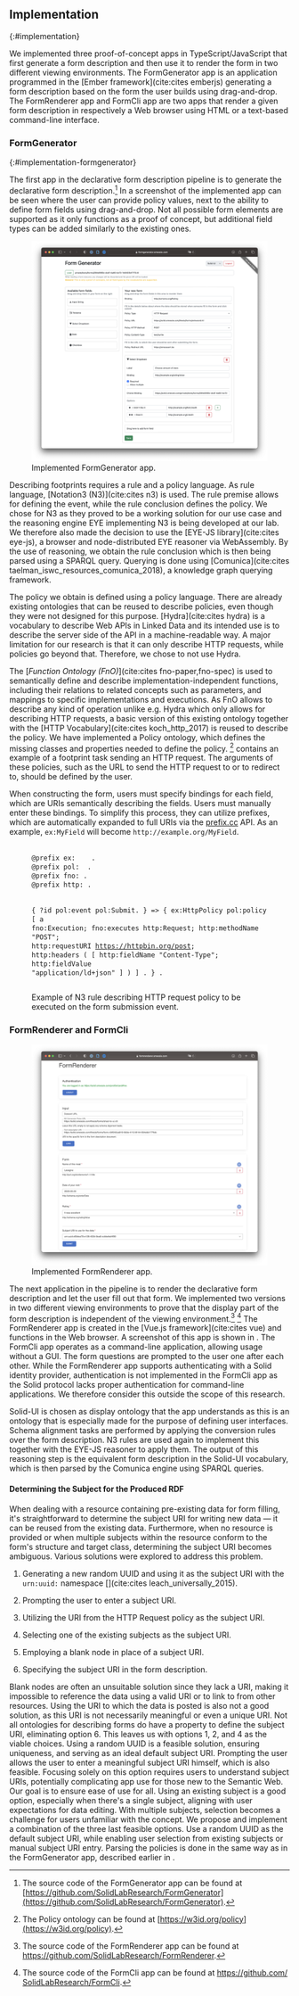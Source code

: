 ## Implementation
{:#implementation}

We implemented three proof-of-concept apps in TypeScript/JavaScript that first generate a form description and then use it to render the form in two different viewing environments.
The FormGenerator app is an application programmed in the [Ember framework](cite:cites emberjs) generating a form description based on the form the user builds using drag-and-drop.
The FormRenderer app and FormCli app are two apps that render a given form description in respectively a Web browser using HTML or a text-based command-line interface.

### FormGenerator
{:#implementation-formgenerator}

The first app in the declarative form description pipeline is to generate the declarative form description.[^ImplementationFormGenerator]
In [](#fig:FormGenerator) a screenshot of the implemented app can be seen where the user can provide policy values, next to the ability to define form fields using drag-and-drop.
Not all possible form elements are supported as it only functions as a proof of concept, but additional field types can be added similarly to the existing ones.

[^ImplementationFormGenerator]: The source code of the FormGenerator app can be found at [https://github.com/SolidLabResearch/FormGenerator](https://github.com/SolidLabResearch/FormGenerator).

<figure id="fig:FormGenerator" class="halfwidth">
<img src="img/FormGenerator.png" alt="[Screenshot of FormGenerator application]" />
<figcaption markdown="block">
Implemented FormGenerator app.
</figcaption>
</figure>

Describing footprints requires a rule and a policy language.
As rule language, [Notation3 (N3)](cite:cites n3) is used.
The rule premise allows for defining the event, while the rule conclusion defines the policy.
We chose for N3 as they proved to be a working solution for our use case and the reasoning engine EYE implementing N3 is being developed at our lab.
We therefore also made the decision to use the [EYE-JS library](cite:cites eye-js), a browser and node-distributed EYE reasoner via WebAssembly.
By the use of reasoning, we obtain the rule conclusion which is then being parsed using a SPARQL query.
Querying is done using [Comunica](cite:cites taelman_iswc_resources_comunica_2018), a knowledge graph querying framework.

The policy we obtain is defined using a policy language.
There are already existing ontologies that can be reused to describe policies, even though they were not designed for this purpose.
[Hydra](cite:cites hydra) is a vocabulary to describe Web APIs in Linked Data and its intended use is to describe the server side of the API in a machine-readable way.
A major limitation for our research is that it can only describe HTTP requests, while policies go beyond that.
Therefore, we chose to not use Hydra.

The [_Function Ontology (FnO)_](cite:cites fno-paper,fno-spec) is used to semantically define and describe implementation-independent functions, including their relations to related concepts such as parameters, and mappings to specific implementations and executions.
As FnO allows to describe any kind of operation unlike e.g. Hydra which only allows for describing HTTP requests, a basic version of this existing ontology together with the [HTTP Vocabulary](cite:cites koch_http_2017) is reused to describe the policy.
We have implemented a Policy ontology, which defines the missing classes and properties needed to define the policy. [^PolicyOntology]
[](#lst:n3-form-policies-example) contains an example of a footprint task sending an HTTP request.
The arguments of these policies, such as the URL to send the HTTP request to or to redirect to, should be defined by the user.

[^PolicyOntology]: The Policy ontology can be found at [https://w3id.org/policy](https://w3id.org/policy).

When constructing the form, users must specify bindings for each field, which are URIs semantically describing the fields.
Users must manually enter these bindings. To simplify this process, they can utilize prefixes, which are automatically expanded to full URIs via the [prefix.cc](https://prefix.cc) API.
As an example, `ex:MyField` will become `http://example.org/MyField`.

<figure id="lst:n3-form-policies-example" class="listing">
<pre><code>
@prefix ex:   <http://example.org/> .
@prefix pol: <https://w3id.org/policy#> .
@prefix fno: <https://w3id.org/function/ontology#>.
@prefix http: <http://www.w3.org/2011/http#>.

{
  ?id pol:event pol:Submit.
} => {
  ex:HttpPolicy pol:policy [
    a fno:Execution;
    fno:executes http:Request;
    http:methodName "POST";
    http:requestURI <https://httpbin.org/post>;
    http:headers (
      [
        http:fieldName "Content-Type";
        http:fieldValue "application/ld+json"
      ]
    )
  ] .
} .
</code></pre>
<figcaption markdown="block">
Example of N3 rule describing HTTP request policy to be executed on the form submission event.
</figcaption>
</figure>


### FormRenderer and FormCli

<figure id="fig:FormRenderer" class="halfwidth">
<img src="img/FormRenderer.png" alt="[Screenshot of FormRenderer application]" />
<figcaption markdown="block">
Implemented FormRenderer app.
</figcaption>
</figure>

The next application in the pipeline is to render the declarative form description and let the user fill out that form.
We implemented two versions in two different viewing environments to prove that the display part of the form description is independent of the viewing environment.[^ImplementationFormRenderer] [^ImplementationFormCli]
The FormRenderer app is created in the [Vue.js framework](cite:cites vue) and functions in the Web browser.
A screenshot of this app is shown in [](#fig:FormRenderer).
The FormCli app operates as a command-line application, allowing usage without a GUI.
The form questions are prompted to the user one after each other.
While the FormRenderer app supports authenticating with a Solid identity provider, authentication is not implemented in the FormCli app as the Solid protocol lacks proper authentication for command-line applications.
We therefore consider this outside the scope of this research.

[^ImplementationFormRenderer]: The source code of the FormRenderer app can be found at [https://github.com/<wbr/>SolidLabResearch/FormRenderer](https://github.com/SolidLabResearch/FormRenderer).
[^ImplementationFormCli]: The source code of the FormCli app can be found at [https://github.com/<wbr/>SolidLabResearch/FormCli](https://github.com/SolidLabResearch/FormCli).

Solid-UI is chosen as display ontology that the app understands as this is an ontology that is especially made for the purpose of defining user interfaces.
Schema alignment tasks are performed by applying the conversion rules over the form description.
N3 rules are used again to implement this together with the EYE-JS reasoner to apply them.
The output of this reasoning step is the equivalent form description in the Solid-UI vocabulary, which is then parsed by the Comunica engine using SPARQL queries.


#### Determining the Subject for the Produced RDF

When dealing with a resource containing pre-existing data for form filling, it's straightforward to determine the subject URI for writing new data — it can be reused from the existing data.
Furthermore, when no resource is provided or when multiple subjects within the resource conform to the form's structure and target class, determining the subject URI becomes ambiguous.
Various solutions were explored to address this problem.

1. Generating a new random UUID and using it as the subject URI with the `urn:uuid:` namespace [](cite:cites leach_universally_2015).

2. Prompting the user to enter a subject URI.

3. Utilizing the URI from the HTTP Request policy as the subject URI.

4. Selecting one of the existing subjects as the subject URI.

5. Employing a blank node in place of a subject URI.

6. Specifying the subject URI in the form description.

Blank nodes are often an unsuitable solution since they lack a URI, making it impossible to reference the data using a valid URI or to link to from other resources.
Using the URI to which the data is posted is also not a good solution, as this URI is not necessarily meaningful or even a unique URI.
Not all ontologies for describing forms do have a property to define the subject URI, eliminating option 6.
This leaves us with options 1, 2, and 4 as the viable choices.
Using a random UUID is a feasible solution, ensuring uniqueness, and serving as an ideal default subject URI.
Prompting the user allows the user to enter a meaningful subject URI himself, which is also feasible.
Focusing solely on this option requires users to understand subject URIs, potentially complicating app use for those new to the Semantic Web. Our goal is to ensure ease of use for all.
Using an existing subject is a good option, especially when there's a single subject, aligning with user expectations for data editing.
With multiple subjects, selection becomes a challenge for users unfamiliar with the concept.
We propose and implement a combination of the three last feasible options.
Use a random UUID as the default subject URI, while enabling user selection from existing subjects or manual subject URI entry.
Parsing the policies is done in the same way as in the FormGenerator app, described earlier in [](#implementation-formgenerator).
